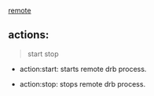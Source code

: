 [remote](remote.md)


## actions: ##
> start stop

  * action:start:
starts remote drb process.

  * action:stop:
stops remote drb process.
